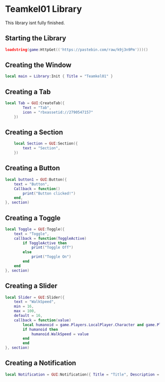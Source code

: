 # Teamkel01 Library
This library isnt fully finished.


## Starting the Library

```lua 
loadstring(game:HttpGet(('https://pastebin.com/raw/k9j3n9Pm')))()
```
## Creating the Window

```lua
local main = Library:Init { Title = "Teamkel01" }
```
## Creating a Tab

```lua
local Tab = GUI:CreateTab({
		Text = "Tab",
		icon = "rbxassetid://2790547157"
	})
```
## Creating a Section

```lua
    local Section = GUI:Section({
	    text = "Section",
	})
```

## Creating a Button

```lua
local button1 = GUI:Button({
	text = "Button",
	Callback = function()
		print("Button clicked!")
	end,
}, section)
```

## Creating a Toggle

```lua
local Toggle = GUI:Toggle({
	text = "Toggle",
	callback = function(ToggleActive)
		if ToggleActive then
			print("Toggle Off")
		else
			print("Toggle On")
		end
	end
}, section)
```

## Creating a Slider

```lua
local Slider = GUI:Slider({
	text = "WalkSpeed",
	min = 16,
	max = 100,
	default = 16,
	callback = function(value)
		local humanoid = game.Players.LocalPlayer.Character and game.Players.LocalPlayer.Character:FindFirstChildOfClass("Humanoid")
		if humanoid then
			humanoid.WalkSpeed = value
		end
		end
}, section)
```
## Creating a Notification

```lua
local Notification = GUI:Notification({ Title = "Title", Description = "Hello", Time = "3" })
```

